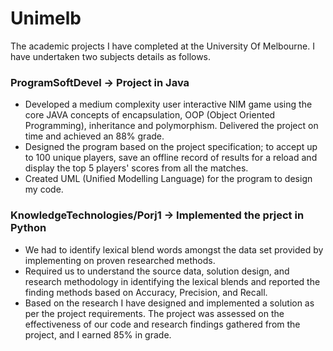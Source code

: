 # Unimelb
The academic projects I have completed at the University Of Melbourne. I have undertaken two subjects details as follows.

### ProgramSoftDevel -> Project in Java
  *   Developed a medium complexity user interactive NIM game using the core JAVA concepts of encapsulation, OOP (Object Oriented Programming), inheritance and polymorphism. Delivered the project on time and achieved an 88% grade.
  *   Designed the program based on the project specification; to accept up to 100 unique players, save an offline record of results for a reload and display the top 5 players' scores from all the matches.
  *   Created UML (Unified Modelling Language) for the program to design my code.
  
### KnowledgeTechnologies/Porj1 -> Implemented the prject in Python
  *   We had to identify lexical blend words amongst the data set provided by implementing on proven researched methods.  
  *   Required us to understand the source data, solution design, and research methodology in identifying the lexical blends and reported the finding methods based on Accuracy, Precision, and Recall. 
  *   Based on the research I have designed and implemented a solution as per the project requirements. The project was assessed on the effectiveness of our code and research findings gathered from the project, and I earned 85% in grade.
